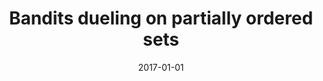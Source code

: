 ---
title: "Bandits dueling on partially ordered sets"
permalink: /publications/2017-01-01-Bandits-dueling-on-partially-ordered-sets
venue: 'Advances in Neural Information Processing Systems'
date: 2017-01-01
collection: publications
paperurl: 'https://proceedings.neurips.cc/paper_files/paper/2017/file/995665640dc319973d3173a74a03860c-Paper.pdf'
citation: '&quot;Bandits dueling on partially ordered sets.&quot; Audiffren, J. and Ralaivola, L. Advances in Neural Information Processing Systems, 2017.'
---